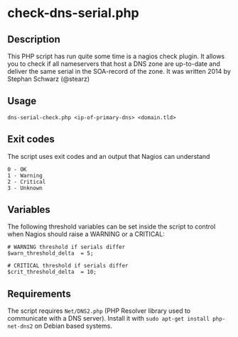 # check-dns-serial.php

## Description
This PHP script has run quite some time is a nagios check plugin. It allows you to check if all nameservers that host a 
DNS zone are up-to-date and deliver the same serial in the SOA-record of the zone.
It was written 2014 by Stephan Schwarz (@stearz)

## Usage

    dns-serial-check.php <ip-of-primary-dns> <domain.tld>

## Exit codes
The script uses exit codes and an output that Nagios can understand

    0 - OK
    1 - Warning
    2 - Critical
    3 - Unknown

## Variables
The following threshold variables can be set inside the script to control when Nagios should raise a WARNING or a CRITICAL:
 
    # WARNING threshold if serials differ
    $warn_threshold_delta  = 5;
    
    # CRITICAL threshold if serials differ
    $crit_threshold_delta  = 10;

## Requirements
The script requires `Net/DNS2.php` (PHP Resolver library used to communicate with a DNS server).
Install it with `sudo apt-get install php-net-dns2` on Debian based systems. 